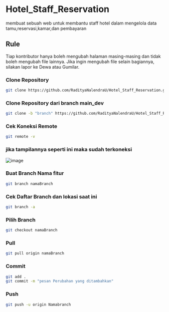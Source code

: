 # Hotel_Staff_Reservation
membuat sebuah web untuk membantu staff hotel dalam mengelola data tamu,reservasi,kamar,dan pembayaran
## Rule
Tiap kontributor hanya boleh mengubah halaman masing-masing dan tidak boleh mengubah file lainnya. Jika ingin mengubah file selain bagiannya, silakan lapor ke Dewa atau Gumilar.

### Clone Repository

```bash
git clone https://github.com/RadityaNalendraU/Hotel_Staff_Reservation.git
```

### Clone Repository dari branch main_dev

```bash
git clone -b "branch" https://github.com/RadityaNalendraU/Hotel_Staff_Reservation.git
```

### Cek Koneksi Remote
```bash
git remote -v
```
### jika tampilannya seperti ini maka sudah terkoneksi
![image](https://github.com/user-attachments/assets/34277a95-0e70-4f3a-8f21-31905dbbd724)


### Buat Branch Nama fitur
```bash
git branch namaBranch
```
### Cek Daftar Branch dan lokasi saat ini
```bash
git branch -a
```


### Pilih Branch
```bash
git checkout namaBranch
```

### Pull
```bash
git pull origin namaBranch
```

### Commit
```bash
git add .
git commit -m "pesan Perubahan yang ditambahkan"
```

### Push
```bash
git push -u origin Namabranch
```
